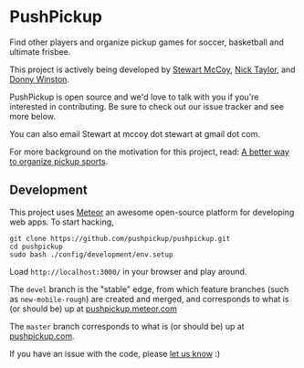 # PushPickup

Find other players and organize pickup games for soccer, basketball and ultimate frisbee.

This project is actively being developed by [Stewart McCoy](www.linkedin.com/in/stewartmccoy), [Nick Taylor](ca.linkedin.com/in/nickytonline/en), and [Donny Winston](http://www.linkedin.com/pub/donny-winston/8/951/552).

PushPickup is open source and we'd love to talk with you if you're interested in contributing. Be sure to check out our issue tracker and see more below.

You can also email Stewart at mccoy dot stewart at gmail dot com.

For more background on the motivation for this project, read: [A better way to organize pickup sports](http://stewartmccoy.com/a-better-way-to-organize-pickup-sports/).

## Development

This project uses [Meteor](http://www.meteor.com) an awesome open-source platform for developing web apps. To start hacking,

    git clone https://github.com/pushpickup/pushpickup.git
    cd pushpickup
    sudo bash ./config/development/env.setup

Load `http://localhost:3000/` in your browser and play around.

The `devel` branch is the "stable" edge, from which feature branches (such as `new-mobile-rough`) are created and merged, and corresponds to what is (or should be) up at [pushpickup.meteor.com](http://pushpickup.meteor.com)

The `master` branch corresponds to what is (or should be) up at [pushpickup.com](http://pushpickup.com).

If you have an issue with the code, please [let us know](https://github.com/pushpickup/pushpickup/issues/new) :)
